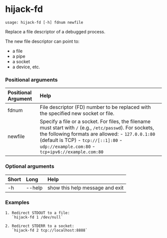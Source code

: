 <!-- THIS PART OF THIS FILE IS AUTOGENERATED. DO NOT MODIFY IT. See scripts/generate-docs.sh -->
# hijack-fd

```text
usage: hijack-fd [-h] fdnum newfile

```

Replace a file descriptor of a debugged process.

The new file descriptor can point to:

- a file
- a pipe
- a socket
- a device, etc.
### Positional arguments

|Positional Argument|Help|
| :--- | :--- |
|fdnum|File descriptor (FD) number to be replaced with the specified new socket or file.|
|newfile|Specify a file or a socket.  For files, the filename must start with `/` (e.g., `/etc/passwd`).  For sockets, the following formats are allowed: - `127.0.0.1:80` (default is TCP) - `tcp://[::1]:80` - `udp://example.com:80` - `tcp+ipv6://example.com:80`     |

### Optional arguments

|Short|Long|Help|
| :--- | :--- | :--- |
|-h|--help|show this help message and exit|

### Examples
```text
1. Redirect STDOUT to a file:
   `hijack-fd 1 /dev/null`

2. Redirect STDERR to a socket:
   `hijack-fd 2 tcp://localhost:8888`
```

<!-- END OF AUTOGENERATED PART. Do not modify this line or the line below, they mark the end of the auto-generated part of the file. If you want to extend the documentation in a way which cannot easily be done by adding to the command help description, write below the following line. -->
<!-- ------------\>8---- ----\>8---- ----\>8------------ -->
